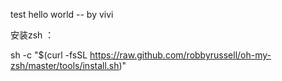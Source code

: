 test hello world -- by vivi


安装zsh ：

sh -c "$(curl -fsSL https://raw.github.com/robbyrussell/oh-my-zsh/master/tools/install.sh)"
